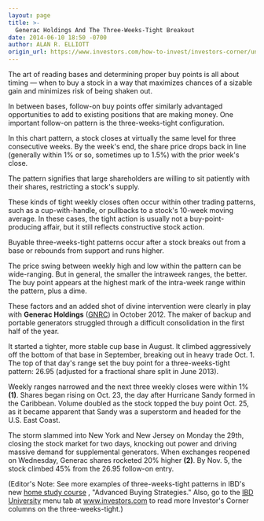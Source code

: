 ```yaml
---
layout: page
title: >-
  Generac Holdings And The Three-Weeks-Tight Breakout
date: 2014-06-10 18:50 -0700
author: ALAN R. ELLIOTT
origin_url: https://www.investors.com/how-to-invest/investors-corner/understanding-the-three-weeks-tight-pattern/
---
```


The art of reading bases and determining proper buy points is all about timing — when to buy a stock in a way that maximizes chances of a sizable gain and minimizes risk of being shaken out.

In between bases, follow-on buy points offer similarly advantaged opportunities to add to existing positions that are making money. One important follow-on pattern is the three-weeks-tight configuration.

In this chart pattern, a stock closes at virtually the same level for three consecutive weeks. By the week's end, the share price drops back in line (generally within 1% or so, sometimes up to 1.5%) with the prior week's close.

The pattern signifies that large shareholders are willing to sit patiently with their shares, restricting a stock's supply.

These kinds of tight weekly closes often occur within other trading patterns, such as a cup-with-handle, or pullbacks to a stock's 10-week moving average. In these cases, the tight action is usually not a buy-point-producing affair, but it still reflects constructive stock action.

Buyable three-weeks-tight patterns occur after a stock breaks out from a base or rebounds from support and runs higher.

The price swing between weekly high and low within the pattern can be wide-ranging. But in general, the smaller the intraweek ranges, the better. The buy point appears at the highest mark of the intra-week range within the pattern, plus a dime.

These factors and an added shot of divine intervention were clearly in play with **Generac Holdings** ([GNRC](https://research.investors.com/quote.aspx?symbol=GNRC)) in October 2012. The maker of backup and portable generators struggled through a difficult consolidation in the first half of the year.

It started a tighter, more stable cup base in August. It climbed aggressively off the bottom of that base in September, breaking out in heavy trade Oct. 1. The top of that day's range set the buy point for a three-weeks-tight pattern: 26.95 (adjusted for a fractional share split in June 2013).

Weekly ranges narrowed and the next three weekly closes were within 1% **(1)**. Shares began rising on Oct. 23, the day after Hurricane Sandy formed in the Caribbean. Volume doubled as the stock topped the buy point Oct. 25, as it became apparent that Sandy was a superstorm and headed for the U.S. East Coast.

The storm slammed into New York and New Jersey on Monday the 29th, closing the stock market for two days, knocking out power and driving massive demand for supplemental generators. When exchanges reopened on Wednesday, Generac shares rocketed 20% higher **(2)**. By Nov. 5, the stock climbed 45% from the 26.95 follow-on entry.

(Editor's Note: See more examples of three-weeks-tight patterns in IBD's new [home study course](https://www.investors.com/products/ibd-home-study-program/beginning-strategies-for-successful-investing/?src=APA1BQ8&nav=IBDUHomestudy) , "Advanced Buying Strategies." Also, go to the [IBD University](http://education.investors.com/) menu tab at www.investors.com to read more Investor's Corner columns on the three-weeks-tight.)
